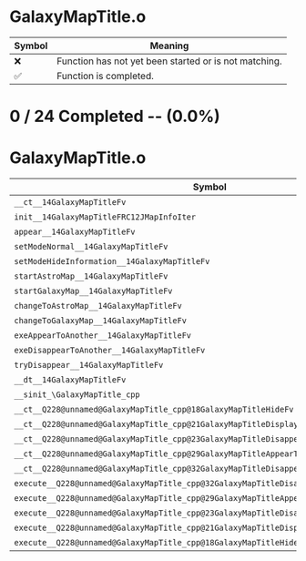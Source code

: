 # GalaxyMapTitle.o
| Symbol | Meaning 
| ------------- | ------------- 
| :x: | Function has not yet been started or is not matching. 
| :white_check_mark: | Function is completed. 


# 0 / 24 Completed -- (0.0%)
# GalaxyMapTitle.o
| Symbol | Decompiled? |
| ------------- | ------------- |
| `__ct__14GalaxyMapTitleFv` | :x: |
| `init__14GalaxyMapTitleFRC12JMapInfoIter` | :x: |
| `appear__14GalaxyMapTitleFv` | :x: |
| `setModeNormal__14GalaxyMapTitleFv` | :x: |
| `setModeHideInformation__14GalaxyMapTitleFv` | :x: |
| `startAstroMap__14GalaxyMapTitleFv` | :x: |
| `startGalaxyMap__14GalaxyMapTitleFv` | :x: |
| `changeToAstroMap__14GalaxyMapTitleFv` | :x: |
| `changeToGalaxyMap__14GalaxyMapTitleFv` | :x: |
| `exeAppearToAnother__14GalaxyMapTitleFv` | :x: |
| `exeDisappearToAnother__14GalaxyMapTitleFv` | :x: |
| `tryDisappear__14GalaxyMapTitleFv` | :x: |
| `__dt__14GalaxyMapTitleFv` | :x: |
| `__sinit_\GalaxyMapTitle_cpp` | :x: |
| `__ct__Q228@unnamed@GalaxyMapTitle_cpp@18GalaxyMapTitleHideFv` | :x: |
| `__ct__Q228@unnamed@GalaxyMapTitle_cpp@21GalaxyMapTitleDisplayFv` | :x: |
| `__ct__Q228@unnamed@GalaxyMapTitle_cpp@23GalaxyMapTitleDisappearFv` | :x: |
| `__ct__Q228@unnamed@GalaxyMapTitle_cpp@29GalaxyMapTitleAppearToAnotherFv` | :x: |
| `__ct__Q228@unnamed@GalaxyMapTitle_cpp@32GalaxyMapTitleDisappearToAnotherFv` | :x: |
| `execute__Q228@unnamed@GalaxyMapTitle_cpp@32GalaxyMapTitleDisappearToAnotherCFP5Spine` | :x: |
| `execute__Q228@unnamed@GalaxyMapTitle_cpp@29GalaxyMapTitleAppearToAnotherCFP5Spine` | :x: |
| `execute__Q228@unnamed@GalaxyMapTitle_cpp@23GalaxyMapTitleDisappearCFP5Spine` | :x: |
| `execute__Q228@unnamed@GalaxyMapTitle_cpp@21GalaxyMapTitleDisplayCFP5Spine` | :x: |
| `execute__Q228@unnamed@GalaxyMapTitle_cpp@18GalaxyMapTitleHideCFP5Spine` | :x: |
